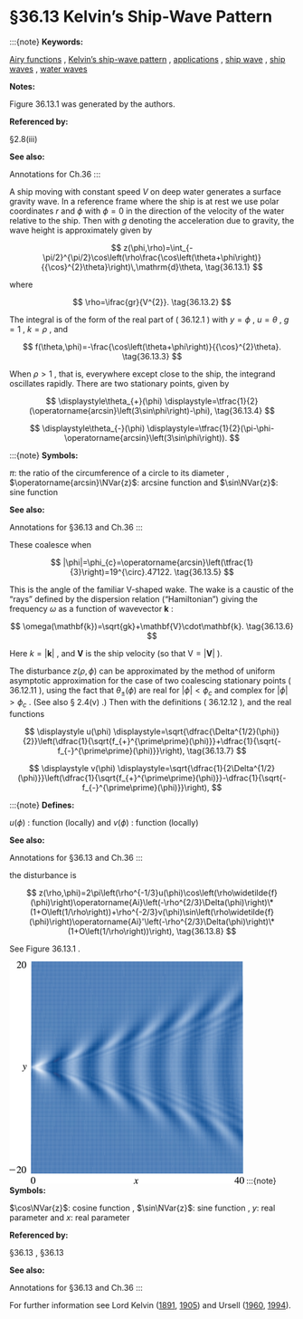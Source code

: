 # §36.13 Kelvin’s Ship-Wave Pattern

:::{note}
**Keywords:**

[Airy functions](http://dlmf.nist.gov/search/search?q=Airy%20functions) , [Kelvin’s ship-wave pattern](http://dlmf.nist.gov/search/search?q=Kelvin%20ship-wave%20pattern) , [applications](http://dlmf.nist.gov/search/search?q=applications) , [ship wave](http://dlmf.nist.gov/search/search?q=ship%20wave) , [ship waves](http://dlmf.nist.gov/search/search?q=ship%20waves) , [water waves](http://dlmf.nist.gov/search/search?q=water%20waves)

**Notes:**

Figure 36.13.1 was generated by the authors.

**Referenced by:**

§2.8(iii)

**See also:**

Annotations for Ch.36
:::

A ship moving with constant speed $V$ on deep water generates a surface gravity wave. In a reference frame where the ship is at rest we use polar coordinates $r$ and $\phi$ with $\phi=0$ in the direction of the velocity of the water relative to the ship. Then with $g$ denoting the acceleration due to gravity, the wave height is approximately given by


<a id="E1"></a>
$$
z(\phi,\rho)=\int_{-\pi/2}^{\pi/2}\cos\left(\rho\frac{\cos\left(\theta+\phi\right)}{{\cos}^{2}\theta}\right)\,\mathrm{d}\theta, \tag{36.13.1}
$$

where


<a id="E2"></a>
$$
\rho=\ifrac{gr}{V^{2}}. \tag{36.13.2}
$$

The integral is of the form of the real part of ( 36.12.1 ) with $y=\phi$ , $u=\theta$ , $g=1$ , $k=\rho$ , and


<a id="E3"></a>
$$
f(\theta,\phi)=-\frac{\cos\left(\theta+\phi\right)}{{\cos}^{2}\theta}. \tag{36.13.3}
$$

When $\rho>1$ , that is, everywhere except close to the ship, the integrand oscillates rapidly. There are two stationary points, given by

<a id="E4"></a>

<a id="Ex1"></a>
$$
\displaystyle\theta_{+}(\phi) \displaystyle=\tfrac{1}{2}(\operatorname{arcsin}\left(3\sin\phi\right)-\phi), \tag{36.13.4}
$$

<a id="Ex2"></a>
$$
\displaystyle\theta_{-}(\phi) \displaystyle=\tfrac{1}{2}(\pi-\phi-\operatorname{arcsin}\left(3\sin\phi\right)).
$$

:::{note}
**Symbols:**

$\pi$: the ratio of the circumference of a circle to its diameter , $\operatorname{arcsin}\NVar{z}$: arcsine function and $\sin\NVar{z}$: sine function

**See also:**

Annotations for §36.13 and Ch.36
:::

These coalesce when


<a id="E5"></a>
$$
|\phi|=\phi_{c}=\operatorname{arcsin}\left(\tfrac{1}{3}\right)=19^{\circ}.47122. \tag{36.13.5}
$$

This is the angle of the familiar V-shaped wake. The wake is a caustic of the “rays” defined by the dispersion relation (“Hamiltonian”) giving the frequency $\omega$ as a function of wavevector $\mathbf{k}$ :


<a id="E6"></a>
$$
\omega(\mathbf{k})=\sqrt{gk}+\mathbf{V}\cdot\mathbf{k}. \tag{36.13.6}
$$

Here $k=|\mathbf{k}|$ , and $\mathbf{V}$ is the ship velocity (so that $\mathrm{V}=|\mathbf{V}|$ ).

The disturbance $z(\rho,\phi)$ can be approximated by the method of uniform asymptotic approximation for the case of two coalescing stationary points ( 36.12.11 ), using the fact that $\theta_{\pm}(\phi)$ are real for $|\phi|<\phi_{c}$ and complex for $|\phi|>\phi_{c}$ . (See also § 2.4(v) .) Then with the definitions ( 36.12.12 ), and the real functions

<a id="E7"></a>

<a id="Ex3"></a>
$$
\displaystyle u(\phi) \displaystyle=\sqrt{\dfrac{\Delta^{1/2}(\phi)}{2}}\left(\dfrac{1}{\sqrt{f_{+}^{\prime\prime}(\phi)}}+\dfrac{1}{\sqrt{-f_{-}^{\prime\prime}(\phi)}}\right), \tag{36.13.7}
$$

<a id="Ex4"></a>
$$
\displaystyle v(\phi) \displaystyle=\sqrt{\dfrac{1}{2\Delta^{1/2}(\phi)}}\left(\dfrac{1}{\sqrt{f_{+}^{\prime\prime}(\phi)}}-\dfrac{1}{\sqrt{-f_{-}^{\prime\prime}(\phi)}}\right),
$$

:::{note}
**Defines:**

$u(\phi)$ : function (locally) and $v(\phi)$ : function (locally)

**See also:**

Annotations for §36.13 and Ch.36
:::

the disturbance is


<a id="E8"></a>
$$
z(\rho,\phi)=2\pi\left(\rho^{-1/3}u(\phi)\cos\left(\rho\widetilde{f}(\phi)\right)\operatorname{Ai}\left(-\rho^{2/3}\Delta(\phi)\right)\*(1+O\left(1/\rho\right))+\rho^{-2/3}v(\phi)\sin\left(\rho\widetilde{f}(\phi)\right)\operatorname{Ai}'\left(-\rho^{2/3}\Delta(\phi)\right)\*(1+O\left(1/\rho\right))\right), \tag{36.13.8}
$$

See Figure 36.13.1 .

<a id="F1"></a>

![Figure 36.13.1: Kelvin’s ship wave pattern, computed from the uniform asymptotic approximation ( 36.13.8 ), as a function of $x=\rho\cos\phi$ , $y=\rho\sin\phi$ .](../html/36/13/F1.png)
:::{note}
**Symbols:**

$\cos\NVar{z}$: cosine function , $\sin\NVar{z}$: sine function , $y$: real parameter and $x$: real parameter

**Referenced by:**

§36.13 , §36.13

**See also:**

Annotations for §36.13 and Ch.36
:::

For further information see Lord Kelvin ([1891](./bib/L.html#bib1245 "Popular Lectures and Addresses"), [1905](./bib/L.html#bib1246 "Deep water ship-waves")) and Ursell ([1960](./bib/U.html#bib2291 "On Kelvin’s ship-wave pattern"), [1994](./bib/U.html#bib2295 "Ship Hydrodynamics, Water Waves and Asymptotics")).
